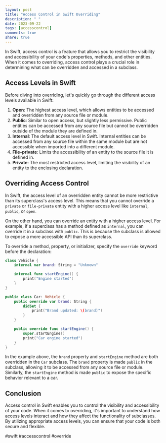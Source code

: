 ```yaml
---
layout: post
title: "Access Control in Swift Overriding"
description: " "
date: 2023-09-22
tags: [accesscontrol]
comments: true
share: true
---
```


In Swift, access control is a feature that allows you to restrict the visibility and accessibility of your code's properties, methods, and other entities. When it comes to overriding, access control plays a crucial role in determining what can be overridden and accessed in a subclass.

## Access Levels in Swift

Before diving into overriding, let's quickly go through the different access levels available in Swift:

1. **Open**: The highest access level, which allows entities to be accessed and overridden from any source file or module.
2. **Public**: Similar to open access, but slightly less permissive. Public entities can be accessed from any source file but cannot be overridden outside of the module they are defined in.
3. **Internal**: The default access level in Swift. Internal entities can be accessed from any source file within the same module but are not accessible when imported into a different module.
4. **File-private**: Limits the accessibility of an entity to the source file it is defined in.
5. **Private**: The most restricted access level, limiting the visibility of an entity to the enclosing declaration.

## Overriding Access Control

In Swift, the access level of an overridden entity cannot be more restrictive than its superclass's access level. This means that you cannot override a `private` or `file-private` entity with a higher access level like `internal`, `public`, or `open`.

On the other hand, you can override an entity with a higher access level. For example, if a superclass has a method defined as `internal`, you can override it in a subclass with `public`. This is because the subclass is allowed to expose a more accessible API than its superclass.

To override a method, property, or initializer, specify the `override` keyword before the declaration:

```swift
class Vehicle {
    internal var brand: String = "Unknown"

    internal func startEngine() {
        print("Engine started")
    }
}

public class Car: Vehicle {
    public override var brand: String {
        didSet {
            print("Brand updated: \(brand)")
        }
    }

    public override func startEngine() {
        super.startEngine()
        print("Car engine started")
    }
}
```

In the example above, the `brand` property and `startEngine` method are both overridden in the `Car` subclass. The `brand` property is made `public` in the subclass, allowing it to be accessed from any source file or module. Similarly, the `startEngine` method is made `public` to expose the specific behavior relevant to a car.

## Conclusion

Access control in Swift enables you to control the visibility and accessibility of your code. When it comes to overriding, it's important to understand how access levels interact and how they affect the functionality of subclasses. By utilizing appropriate access levels, you can ensure that your code is both secure and flexible.

#swift #accesscontrol #override